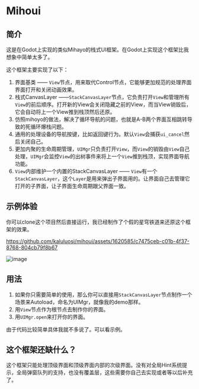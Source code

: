 # Mihoui

## 简介

这是在Godot上实现的类似Mihayo的栈式UI框架。在Godot上实现这个框架比我想象中简单太多了。

这个框架主要实现了以下：

1. 界面基类 —— `View`节点，用来取代Control节点，它能够更加规范的处理界面界面打开和关闭动画效果。
2. 栈式CanvasLayer ——`StackCanvasLayer`节点，它负责打开`View`和管理所有`View`的前后顺序。打开新的View会关闭隐藏之前的View，而当View销毁后，它会自动将上一个View推到栈顶然后还原。
3. 仿照mihoyo的做法，解决了循环导航的问题，也就是A-B两个界面互相跳转导致的死循环爆栈问题。
4. 通用的处理设备的导航按键，比如返回键行为。默认`View`会捕获`ui_cancel`然后关闭自己。
5. 更加内聚的生命周期管理，`UIMgr`只负责打开`View`，而`View`的销毁由`View`自己处理，`UIMgr`会监控`View`的出树事件来将上一个`View`推到栈顶，实现界面导航功能。
6. `View`内部维护一个内置的StackCanvasLayer —— `View`有一个`StackCanvasLayer`，这个`Layer`是用来弹出子界面用的。让界面自己去管理它打开的子界面，让子界面生命周期跟父界面一致。


## 示例体验

你可以clone这个项目然后直接运行，我已经制作了个假的星穹铁道来还原这个框架的效果。



https://github.com/kaluluosi/mihoui/assets/1620585/c7475ceb-c01b-4f37-8768-804cb79f8b67



![image](https://github.com/kaluluosi/mihoui/assets/1620585/34a44b7f-bcec-4d20-a292-cf8447e9cae9)

## 用法

1. 如果你只需要简单的使用，那么你可以直接用`StackCanvasLayer`节点制作一个场景来Autoload，命名为UIMgr，就像我的demo那样。
2. 用`View`节点作为根节点去制作你的界面。
3. 用`UIMgr.open`来打开你的界面。

由于代码比较简单具体我就不多说了。可以看示例。

## 这个框架还缺什么？

这个框架只能处理顶级界面和顶级界面内部的次级界面。没有对全局Hint系统提示，全局弹窗队列的支持，也没有覆盖层，这些需要你自己去实现或者等以后补充了。



